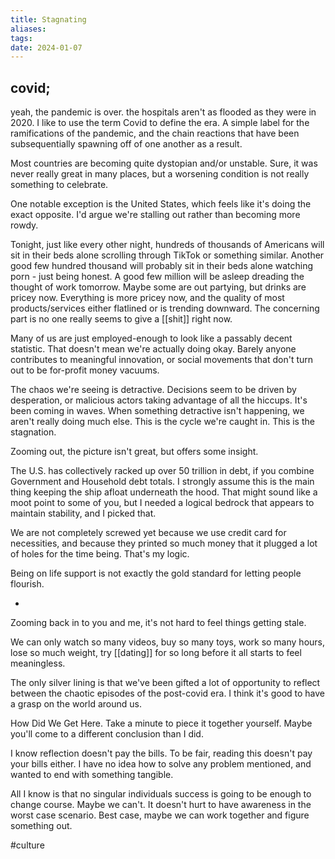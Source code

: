 ```yaml
---
title: Stagnating
aliases: 
tags: 
date: 2024-01-07
---
```


## covid;

yeah, the pandemic is over. the hospitals aren't as flooded as they were in 2020. I like to use the term Covid to define the era. A simple label for the ramifications of the pandemic, and the chain reactions that have been subsequentially spawning off of one another as a result.

Most countries are becoming quite dystopian and/or unstable. Sure, it was never really great in many places, but a worsening condition is not really something to celebrate.

One notable exception is the United States, which feels like it's doing the exact opposite. I'd argue we're stalling out rather than becoming more rowdy.

Tonight, just like every other night, hundreds of thousands of Americans will sit in their beds alone scrolling through TikTok or something similar. Another good few hundred thousand will probably sit in their beds alone watching porn - just being honest. A good few million will be asleep dreading the thought of work tomorrow. Maybe some are out partying, but drinks are pricey now. Everything is more pricey now, and the quality of most products/services either flatlined or is trending downward. The concerning part is no one really seems to give a [[shit]] right now.

Many of us are just employed-enough to look like a passably decent statistic. That doesn't mean we're actually doing okay. Barely anyone contributes to meaningful innovation, or social movements that don't turn out to be for-profit money vacuums.

The chaos we're seeing is detractive. Decisions seem to be driven by desperation, or malicious actors taking advantage of all the hiccups. It's been coming in waves. When something detractive isn't happening, we aren't really doing much else. This is the cycle we're caught in. This is the stagnation.

Zooming out, the picture isn't great, but offers some insight.

The U.S. has collectively racked up over 50 trillion in debt, if you combine Government and Household debt totals. I strongly assume this is the main thing keeping the ship afloat underneath the hood. That might sound like a moot point to some of you, but I needed a logical bedrock that appears to maintain stability, and I picked that.

We are not completely screwed yet because we use credit card for necessities, and because they printed so much money that it plugged a lot of holes for the time being. That's my logic.

Being on life support is not exactly the gold standard for letting people flourish.

-

Zooming back in to you and me, it's not hard to feel things getting stale.

We can only watch so many videos, buy so many toys, work so many hours, lose so much weight, try [[dating]] for so long before it all starts to feel meaningless. 

The only silver lining is that we've been gifted a lot of opportunity to reflect between the chaotic episodes of the post-covid era. I think it's good to have a grasp on the world around us.

How Did We Get Here. Take a minute to piece it together yourself. Maybe you'll come to a different conclusion than I did.

I know reflection doesn't pay the bills. To be fair, reading this doesn't pay your bills either. I have no idea how to solve any problem mentioned, and wanted to end with something tangible.

All I know is that no singular individuals success is going to be enough to change course. Maybe we can't. It doesn't hurt to have awareness in the worst case scenario. Best case, maybe we can work together and figure something out.

#culture
